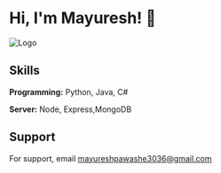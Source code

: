 
# Hi, I'm Mayuresh! 👋


![Logo](https://media.giphy.com/media/26tn33aiTi1jkl6H6/giphy.gif)


## Skills

**Programming:** Python, Java, C#

**Server:** Node, Express,MongoDB


## Support

For support, email mayureshpawashe3036@gmail.com 

